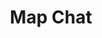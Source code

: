 ---
title: "Map Chat"
description: "Application to unlock insights from Google Maps and others (simply AI + Google Maps)"
coverImage:
  src: "/src/content/post/cover-image/mapchat-screenshot.png"
  alt: "Map Chat screenshot"
projectUrl: "https://mapchat-red.vercel.app"
technologies: ["LLM", "Map", "FastAPI", "NextJS"]
order: 1
--- 